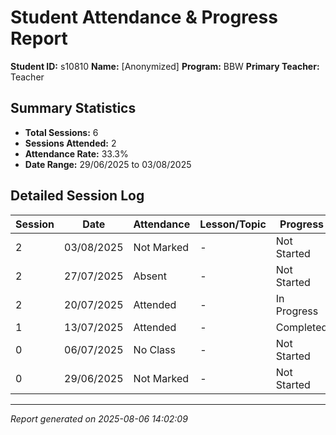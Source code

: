 # Student Attendance & Progress Report

**Student ID:** s10810
**Name:** [Anonymized]
**Program:** BBW
**Primary Teacher:** Teacher

## Summary Statistics
- **Total Sessions:** 6
- **Sessions Attended:** 2
- **Attendance Rate:** 33.3%
- **Date Range:** 29/06/2025 to 03/08/2025

## Detailed Session Log

| Session | Date | Attendance | Lesson/Topic | Progress |
|---------|------|------------|--------------|----------|
| 2 | 03/08/2025 | Not Marked | - | Not Started |
| 2 | 27/07/2025 | Absent | - | Not Started |
| 2 | 20/07/2025 | Attended | - | In Progress |
| 1 | 13/07/2025 | Attended | - | Completed |
| 0 | 06/07/2025 | No Class | - | Not Started |
| 0 | 29/06/2025 | Not Marked | - | Not Started |

---
*Report generated on 2025-08-06 14:02:09*